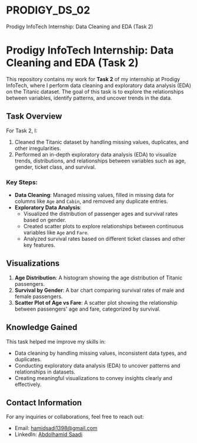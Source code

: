 # PRODIGY_DS_02
Prodigy InfoTech Internship: Data Cleaning and EDA (Task 2)
# Prodigy InfoTech Internship: Data Cleaning and EDA (Task 2)

This repository contains my work for **Task 2** of my internship at Prodigy InfoTech, where I perform data cleaning and exploratory data analysis (EDA) on the Titanic dataset. The goal of this task is to explore the relationships between variables, identify patterns, and uncover trends in the data.

## Task Overview

For Task 2, I:
1. Cleaned the Titanic dataset by handling missing values, duplicates, and other irregularities.
2. Performed an in-depth exploratory data analysis (EDA) to visualize trends, distributions, and relationships between variables such as age, gender, ticket class, and survival.

### Key Steps:
- **Data Cleaning**: Managed missing values, filled in missing data for columns like `Age` and `Cabin`, and removed any duplicate entries.
- **Exploratory Data Analysis**: 
    - Visualized the distribution of passenger ages and survival rates based on gender.
    - Created scatter plots to explore relationships between continuous variables like `Age` and `Fare`.
    - Analyzed survival rates based on different ticket classes and other key features.

## Visualizations

1. **Age Distribution**: A histogram showing the age distribution of Titanic passengers.
2. **Survival by Gender**: A bar chart comparing survival rates of male and female passengers.
3. **Scatter Plot of Age vs Fare**: A scatter plot showing the relationship between passengers' age and fare, categorized by survival.

## Knowledge Gained

This task helped me improve my skills in:
- Data cleaning by handling missing values, inconsistent data types, and duplicates.
- Conducting exploratory data analysis (EDA) to uncover patterns and relationships in datasets.
- Creating meaningful visualizations to convey insights clearly and effectively.

## Contact Information

For any inquiries or collaborations, feel free to reach out:

- Email: [hamidsadi1398@gmail.com](mailto:hamidsadi1398@gmail.com)
- LinkedIn: [Abdolhamid Saadi](www.linkedin.com/in/abdolhamid-saadi)
